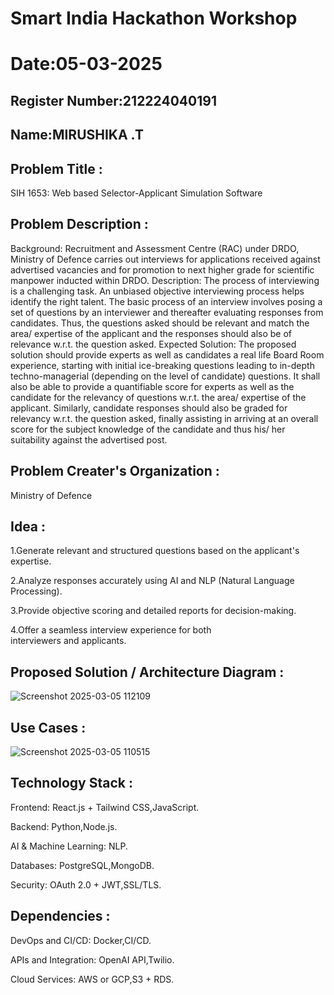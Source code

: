 # Smart India Hackathon Workshop
# Date:05-03-2025
## Register Number:212224040191
## Name:MIRUSHIKA .T
## Problem Title :
SIH 1653: Web based Selector-Applicant Simulation Software
## Problem Description :
Background: Recruitment and Assessment Centre (RAC) under DRDO, Ministry of Defence carries out interviews for applications received against advertised vacancies and for promotion to next higher grade for scientific manpower inducted within DRDO. Description: The process of interviewing is a challenging task. An unbiased objective interviewing process helps identify the right talent. The basic process of an interview involves posing a set of questions by an interviewer and thereafter evaluating responses from candidates. Thus, the questions asked should be relevant and match the area/ expertise of the applicant and the responses should also be of relevance w.r.t. the question asked. Expected Solution: The proposed solution should provide experts as well as candidates a real life Board Room experience, starting with initial ice-breaking questions leading to in-depth techno-managerial (depending on the level of candidate) questions. It shall also be able to provide a quantifiable score for experts as well as the candidate for the relevancy of questions w.r.t. the area/ expertise of the applicant. Similarly, candidate responses should also be graded for relevancy w.r.t. the question asked, finally assisting in arriving at an overall score for the subject knowledge of the candidate and thus his/ her suitability against the advertised post.

## Problem Creater's Organization :
Ministry of Defence

## Idea :

1.Generate relevant and structured questions based on the applicant's expertise.

2.Analyze responses accurately using AI and NLP (Natural Language Processing).

3.Provide objective scoring and detailed reports for decision-making.

4.Offer a seamless interview experience for both interviewers and applicants.


## Proposed Solution / Architecture Diagram :

![Screenshot 2025-03-05 112109](https://github.com/user-attachments/assets/0d0ddbe1-7ca0-4783-80dc-96506406c647)



## Use Cases :

![Screenshot 2025-03-05 110515](https://github.com/user-attachments/assets/e14d36da-e481-4a39-aa02-97b7f18300ae)



## Technology Stack :

 Frontend: React.js + Tailwind CSS,JavaScript.

 Backend: Python,Node.js.

  AI & Machine Learning: NLP.

 Databases: PostgreSQL,MongoDB.

 Security: OAuth 2.0 + JWT,SSL/TLS.
 

 


## Dependencies :

DevOps and CI/CD: Docker,CI/CD.

APIs and Integration: OpenAI API,Twilio.

Cloud Services: AWS or GCP,S3 + RDS.



